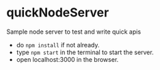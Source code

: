 # quickNodeServer
Sample node server to test and write quick apis

* do `npm install` if not already.
* type `npm start` in the terminal to start the server.
* open localhost:3000 in the browser.